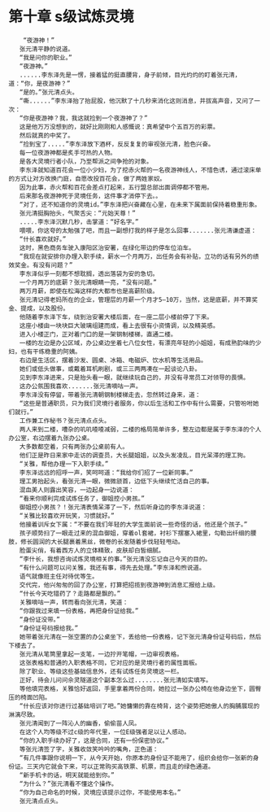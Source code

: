 # 第十章 s级试炼灵境
        “夜游神！”
       张元清平静的说道。
       “我是问你的职业。”
       “夜游神。”
       ......李东泽先是一愣，接着猛的挺直腰背，身子前倾，目光灼灼的盯着张元清，道：“你，是夜游神？”
       “是的。”张元清点头。
       “嘶......”李东泽抬了抬屁股，他沉默了十几秒来消化这则消息，并拔高声音，又问了一次：
       “你是夜游神？我，我这就捡到一个夜游神了？”
       这是他万万没想到的，就好比刚刚和人感慨说：真希望中个五百万的彩票。
       然后就真的中奖了。
       “捡到宝了.....”李东泽放下酒杯，反反复复的审视张元清，脸色兴奋。
       每一位夜游神都是炙手可热的人物。
       是各大灵境行者小队，乃至帮派之间争抢的对象。
       李东泽就知道百花会一位小少妇，为了挖赤火帮的一名夜游神线人，不惜色诱，通过滚床单的方式让对方改换门庭，自愿改投百花会，做了两姓家奴。
       因为此事，赤火帮和百花会差点打起来，五行盟总部出面调停都不管用。
       后来那名夜游神死于灵境任务，这件事才消停下去。。
       “对了，还不知道你的灵境id。”李东泽把兴奋藏在心里，在未来下属面前保持着稳重形象。
       张元清挺胸抬头，气聚舌尖：“元始天尊！”
       .....李东泽沉默几秒，击掌道：“好名字。”
       喂喂，你这夸的太勉强了吧，而且一副想打我的样子是怎么回事.......张元清谦虚道：
       “什长喜欢就好。”
       这时，黑色商务车驶入康阳区治安署，在绿化带边的停车位泊车。
       “我现在就安排你办理入职手续，薪水一个月两万，出任务会有补贴，立功的话有另外的绩效奖金。有没有问题？”
       李东泽似乎一刻都不想耽搁，透出落袋为安的急切。
       一个月两万的底薪？张元清眼睛一亮，“没有问题。”
       两万月薪，即使在松海这样的大都市也是高薪阶级。
       张元清记得老妈所在的企业，管理层的月薪一个月才5―10万，当然，这是底薪，并不算奖金、提成，以及股份。
       他随着李东泽下车，绕到治安署大楼后面，在一座二层小楼前停了下来。
       这座小楼由一块块巨大玻璃组建而成，看上去很有小资情调，以及精英感。
       进入小楼正门，正对着门口的是一架钢制楼梯，直通二楼。
       一楼的左边是办公区域，办公桌边坐着七八位女性，有漂亮年轻的小姐姐，有成熟韵味的少妇，也有干练稳重的阿姨。
       右边是生活区，摆着沙发、圆桌、冰箱、电磁炉、饮水机等生活用品。
       她们或低头做事，或戴着耳机刷剧，或三三两两凑在一起谈论八卦。
       见到李东泽进来，只是抬头看一眼，就继续玩自己的，并没有寻常员工对领导的畏惧。
       这办公氛围我喜欢.......张元清嘀咕一声。
       李东泽没有停留，带着张元清朝钢制楼梯走去，忽然转过身来，道：
       “这些是普通职员，只为我们灵境行者服务，你以后生活和工作中有什么需要，只管吩咐她们就行。”
       工作兼工作秘书？张元清点点头。
       两人来到二楼，嘈杂的叽叽喳喳减弱，二楼的格局简单许多，整左边都是属于李东泽的个人办公室，右边摆着九张办公桌。
       大多数都空着，只有两张办公桌前有人。
       他们正是昨日来家中走访的调查员，大长腿姐姐，以及头发凌乱，目光呆滞的理工狗。
       “关雅，帮他办理一下入职手续。”
       李东泽远远的招呼一声，笑呵呵道：“我给你们招了一位新同事。”
       理工男抬起头，看张元清一眼，微微颔首，边低下头继续忙活自己的事。
       混血美人则露出笑容，一边起身一边说道：
       “看来你顺利完成试炼任务了，御姐控小男孩。”
       御姐控小男孩？！张元清表情呆滞了一下，然后听身边的李东泽说道：
       “关雅比较喜欢开玩笑，习惯就好。”
       他接着训斥女下属：“不要在我们年轻的大学生面前说一些奇怪的话，他还是个孩子。”
       孩子顺势扫了一眼走过来的混血御姐，穿着ol套裙，衬衫下摆塞入裙里，勾勒出纤细的腰肢，修长圆润的大长腿裹着黑丝，微卷的长发随着步伐轻轻甩动。
       脸蛋尖俏，有着西方人的立体精致，皮肤却白皙细腻。
       “李什长，我想咨询试炼灵境相关的事。”张元清没忘记自己今天的目的。
       “有什么问题可以问关雅，我还有事，得先去处理。”李东泽和煦说道。
       语气就像班主任对待优等生。
       交代完，他兴匆匆的回了办公室，打算把招揽到夜游神到消息汇报给上级。
       “什长今天吃错药了？走路都是飘的。”
       关雅嘀咕一声，转而看向张元清，笑道：
       “你跟我过来填一份表格，再把身份证给我。”
       “身份证没带。”
       “身份证号码报给我。”
       她带着张元清在一张空置的办公桌坐下，丢给他一份表格，记下张元清身份证号码后，然后下楼去了。
       张元清从笔筒里拿起一支笔，一边拧开笔帽，一边审视表格。
       这张表格和普通的入职表格不同，它对应的是灵境行者的属性面板。
       除了职业、等级这些基础信息外，还有试炼任务灵境这一栏。
       正好，待会儿问问佘灵隧道这个副本怎么过........张元清如实填写。
       等他填完表格，关雅恰好返回，手里拿着两份合同，她拉过一张办公椅在他身边坐下，圆臀压的椅面凹陷。
       “什长应该对你进行过基础培训了吧。”她慵懒的靠在椅背，这个姿势把她傲人的胸脯展现的淋漓尽致。
       张元清闻到了一阵沁人的幽香，偷偷苗人凤。
       在这个人均等级不过c级的年代里，一位E级强者足以让人感动。
       “你的入职手续办好了，这是合同，还有一份保密协议。”
       等张元清签了字，关雅收敛笑吟吟的嘴角，正色道：
       “有几件事跟你说明一下，从今天开始，你原本的身份证不能用了，组织会给你一张新的身份证。三天内它就会下来，可以正常购买高铁票、机票，而且走的绿色通道。
       “新手机卡的话，明天就能给到你。”
       “为什么？”张元清看不懂这个操作。
       “你为自己命名的时候，灵境应该提示过你，不能使用本名。”
       张元清点点头。